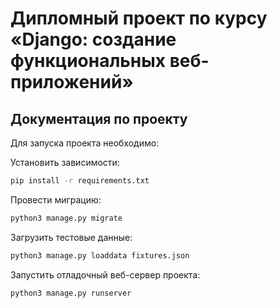 # Дипломный проект по курсу «Django: создание функциональных веб-приложений»

## Документация по проекту

Для запуска проекта необходимо:

Установить зависимости:

```bash
pip install -r requirements.txt
```

Провести миграцию:

```bash
python3 manage.py migrate
```

Загрузить тестовые данные:

```bash
python3 manage.py loaddata fixtures.json
```


Запустить отладочный веб-сервер проекта:

```bash
python3 manage.py runserver
```